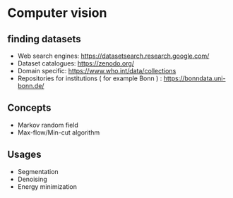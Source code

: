 # Computer vision

## finding datasets

- Web search engines: https://datasetsearch.research.google.com/
- Dataset catalogues: https://zenodo.org/
- Domain specific: https://www.who.int/data/collections
- Repositories for institutions ( for example Bonn ) : https://bonndata.uni-bonn.de/

## Concepts

- Markov random field
- Max-flow/Min-cut algorithm

## Usages

- Segmentation
- Denoising
- Energy minimization